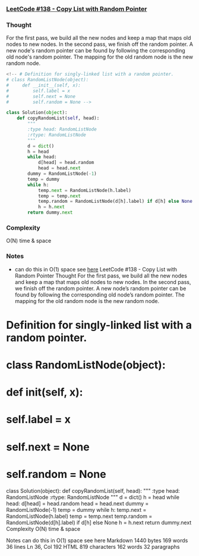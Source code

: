 ### [LeetCode #138 - Copy List with Random Pointer](https://leetcode.com/problems/copy-list-with-random-pointer/description/)

### Thought
For the first pass, we build all the new nodes and keep a map that maps old nodes to new nodes. In the second pass, we finish off the random pointer. A new node's random pointer can be found by following the corresponding old node's random pointer. The mapping for the old random node is the new random node.
```python
<!-- # Definition for singly-linked list with a random pointer.
# class RandomListNode(object):
#     def __init__(self, x):
#         self.label = x
#         self.next = None
#         self.random = None -->

class Solution(object):
    def copyRandomList(self, head):
        """
        :type head: RandomListNode
        :rtype: RandomListNode
        """
        d = dict()
        h = head
        while head:
            d[head] = head.random
            head = head.next
        dummy = RandomListNode(-1)
        temp = dummy
        while h:
            temp.next = RandomListNode(h.label)
            temp = temp.next
            temp.random = RandomListNode(d[h].label) if d[h] else None
            h = h.next
        return dummy.next
```
### Complexity 
O(N) time & space
### Notes
* can do this in O(1) space see [here](https://leetcode.com/problems/copy-list-with-random-pointer/discuss/43491/A-solution-with-constant-space-complexity-O(1)-and-linear-time-complexity-O(N))
LeetCode #138 - Copy List with Random Pointer
Thought
For the first pass, we build all the new nodes and keep a map that maps old nodes to new nodes. In the second pass, we finish off the random pointer. A new node’s random pointer can be found by following the corresponding old node’s random pointer. The mapping for the old random node is the new random node.

# Definition for singly-linked list with a random pointer.
# class RandomListNode(object):
#     def __init__(self, x):
#         self.label = x
#         self.next = None
#         self.random = None

class Solution(object):
    def copyRandomList(self, head):
        """
        :type head: RandomListNode
        :rtype: RandomListNode
        """
        d = dict()
        h = head
        while head:
            d[head] = head.random
            head = head.next
        dummy = RandomListNode(-1)
        temp = dummy
        while h:
            temp.next = RandomListNode(h.label)
            temp = temp.next
            temp.random = RandomListNode(d[h].label) if d[h] else None
            h = h.next
        return dummy.next
Complexity
O(N) time & space

Notes
can do this in O(1) space see here
Markdown 1440 bytes 169 words 36 lines Ln 36, Col 192 HTML 819 characters 162 words 32 paragraphs
